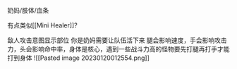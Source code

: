 奶妈/肢体/血条

有点类似[[Mini Healer]]?

敌人攻击意图显示部位
你是奶妈需要让队伍活下来
腿会影响速度，手会影响攻击力，头会影响命中率，身体是核心，遇到一些战斗力高的怪物要先打腿再打手才能打到身体
![[Pasted image 20230120012554.png]]